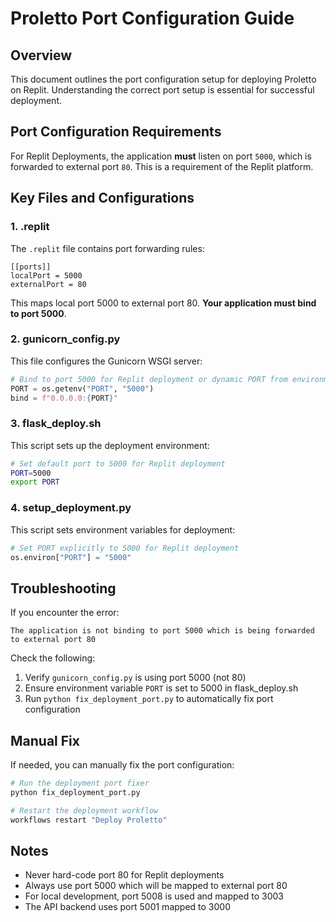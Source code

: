 # Proletto Port Configuration Guide

## Overview

This document outlines the port configuration setup for deploying Proletto on Replit. Understanding the correct port setup is essential for successful deployment.

## Port Configuration Requirements

For Replit Deployments, the application **must** listen on port `5000`, which is forwarded to external port `80`. This is a requirement of the Replit platform.

## Key Files and Configurations

### 1. .replit

The `.replit` file contains port forwarding rules:

```
[[ports]]
localPort = 5000
externalPort = 80
```

This maps local port 5000 to external port 80. **Your application must bind to port 5000**.

### 2. gunicorn_config.py

This file configures the Gunicorn WSGI server:

```python
# Bind to port 5000 for Replit deployment or dynamic PORT from environment
PORT = os.getenv("PORT", "5000")
bind = f"0.0.0.0:{PORT}"
```

### 3. flask_deploy.sh

This script sets up the deployment environment:

```bash
# Set default port to 5000 for Replit deployment
PORT=5000
export PORT
```

### 4. setup_deployment.py

This script sets environment variables for deployment:

```python
# Set PORT explicitly to 5000 for Replit deployment
os.environ["PORT"] = "5000"
```

## Troubleshooting

If you encounter the error:

```
The application is not binding to port 5000 which is being forwarded to external port 80
```

Check the following:

1. Verify `gunicorn_config.py` is using port 5000 (not 80)
2. Ensure environment variable `PORT` is set to 5000 in flask_deploy.sh
3. Run `python fix_deployment_port.py` to automatically fix port configuration

## Manual Fix

If needed, you can manually fix the port configuration:

```bash
# Run the deployment port fixer
python fix_deployment_port.py

# Restart the deployment workflow
workflows restart "Deploy Proletto"
```

## Notes

- Never hard-code port 80 for Replit deployments
- Always use port 5000 which will be mapped to external port 80
- For local development, port 5008 is used and mapped to 3003
- The API backend uses port 5001 mapped to 3000